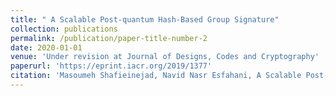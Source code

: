 ```yaml
---
title: " A Scalable Post-quantum Hash-Based Group Signature"
collection: publications
permalink: /publication/paper-title-number-2
date: 2020-01-01
venue: 'Under revision at Journal of Designs, Codes and Cryptography'
paperurl: 'https://eprint.iacr.org/2019/1377'
citation: 'Masoumeh Shafieinejad, Navid Nasr Esfahani, A Scalable Post-quantum Hash-Based Group Signature, Cryptology ePrint Archive, Report 2019/1377'
---
```

